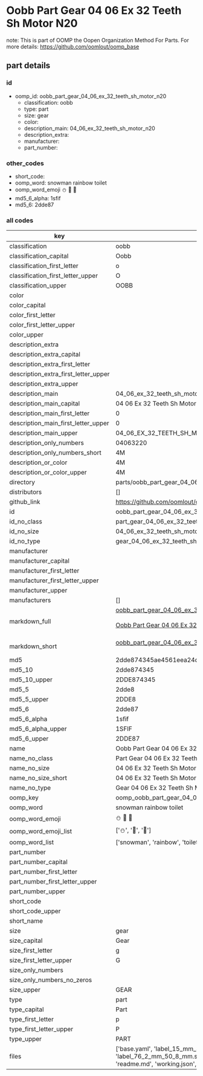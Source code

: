 # Oobb Part Gear 04 06 Ex 32 Teeth Sh Motor N20  

note: This is part of OOMP the Oopen Organization Method For Parts. For more details: https://github.com/oomlout/oomp_base

##  part details





### id
* oomp_id: oobb_part_gear_04_06_ex_32_teeth_sh_motor_n20
  * classification: oobb
  * type: part
  * size: gear
  * color: 
  * description_main: 04_06_ex_32_teeth_sh_motor_n20
  * description_extra: 
  * manufacturer: 
  * part_number: 

### other_codes
* short_code: 
* oomp_word: snowman rainbow toilet
* oomp_word_emoji :snowman: :rainbow: :toilet:
* md5_6_alpha: 1sfif
* md5_6: 2dde87

### all codes 
| key | value |  
| --- | --- |  
| classification | oobb |  
| classification_capital | Oobb |  
| classification_first_letter | o |  
| classification_first_letter_upper | O |  
| classification_upper | OOBB |  
| color |  |  
| color_capital |  |  
| color_first_letter |  |  
| color_first_letter_upper |  |  
| color_upper |  |  
| description_extra |  |  
| description_extra_capital |  |  
| description_extra_first_letter |  |  
| description_extra_first_letter_upper |  |  
| description_extra_upper |  |  
| description_main | 04_06_ex_32_teeth_sh_motor_n20 |  
| description_main_capital | 04 06 Ex 32 Teeth Sh Motor N20 |  
| description_main_first_letter | 0 |  
| description_main_first_letter_upper | 0 |  
| description_main_upper | 04_06_EX_32_TEETH_SH_MOTOR_N20 |  
| description_only_numbers | 04063220 |  
| description_only_numbers_short | 4M |  
| description_or_color | 4M |  
| description_or_color_upper | 4M |  
| directory | parts/oobb_part_gear_04_06_ex_32_teeth_sh_motor_n20 |  
| distributors | [] |  
| github_link | https://github.com/oomlout/oomlout_oomp_part_src/tree/main/parts/oobb_part_gear_04_06_ex_32_teeth_sh_motor_n20/working |  
| id | oobb_part_gear_04_06_ex_32_teeth_sh_motor_n20 |  
| id_no_class | part_gear_04_06_ex_32_teeth_sh_motor_n20 |  
| id_no_size | 04_06_ex_32_teeth_sh_motor_n20 |  
| id_no_type | gear_04_06_ex_32_teeth_sh_motor_n20 |  
| manufacturer |  |  
| manufacturer_capital |  |  
| manufacturer_first_letter |  |  
| manufacturer_first_letter_upper |  |  
| manufacturer_upper |  |  
| manufacturers | [] |  
| markdown_full | [oobb_part_gear_04_06_ex_32_teeth_sh_motor_n20](https://github.com/oomlout/oomlout_oomp_part_src/tree/main/parts/oobb_part_gear_04_06_ex_32_teeth_sh_motor_n20/working)<br>[](https://github.com/oomlout/oomlout_oomp_part_src/tree/main/parts/oobb_part_gear_04_06_ex_32_teeth_sh_motor_n20/working)<br>[Oobb Part Gear 04 06 Ex 32 Teeth Sh Motor N20](https://github.com/oomlout/oomlout_oomp_part_src/tree/main/parts/oobb_part_gear_04_06_ex_32_teeth_sh_motor_n20/working)<br><br> |  
| markdown_short | [oobb_part_gear_04_06_ex_32_teeth_sh_motor_n20](https://github.com/oomlout/oomlout_oomp_part_src/tree/main/parts/oobb_part_gear_04_06_ex_32_teeth_sh_motor_n20/working)<br><br> |  
| md5 | 2dde874345ae4561eea24d7f1e5f1f67 |  
| md5_10 | 2dde874345 |  
| md5_10_upper | 2DDE874345 |  
| md5_5 | 2dde8 |  
| md5_5_upper | 2DDE8 |  
| md5_6 | 2dde87 |  
| md5_6_alpha | 1sfif |  
| md5_6_alpha_upper | 1SFIF |  
| md5_6_upper | 2DDE87 |  
| name | Oobb Part Gear 04 06 Ex 32 Teeth Sh Motor N20 |  
| name_no_class | Part Gear 04 06 Ex 32 Teeth Sh Motor N20 |  
| name_no_size | 04 06 Ex 32 Teeth Sh Motor N20 |  
| name_no_size_short | 04 06 Ex 32 Teeth Sh Motor N20 |  
| name_no_type | Gear 04 06 Ex 32 Teeth Sh Motor N20 |  
| oomp_key | oomp_oobb_part_gear_04_06_ex_32_teeth_sh_motor_n20 |  
| oomp_word | snowman rainbow toilet |  
| oomp_word_emoji | :snowman: :rainbow: :toilet: |  
| oomp_word_emoji_list | [':snowman:', ':rainbow:', ':toilet:'] |  
| oomp_word_list | ['snowman', 'rainbow', 'toilet'] |  
| part_number |  |  
| part_number_capital |  |  
| part_number_first_letter |  |  
| part_number_first_letter_upper |  |  
| part_number_upper |  |  
| short_code |  |  
| short_code_upper |  |  
| short_name |  |  
| size | gear |  
| size_capital | Gear |  
| size_first_letter | g |  
| size_first_letter_upper | G |  
| size_only_numbers |  |  
| size_only_numbers_no_zeros |  |  
| size_upper | GEAR |  
| type | part |  
| type_capital | Part |  
| type_first_letter | p |  
| type_first_letter_upper | P |  
| type_upper | PART |  
| files | ['base.yaml', 'label_15_mm_30_mm.pdf', 'label_15_mm_30_mm.svg', 'label_76_2_mm_50_8_mm.pdf', 'label_76_2_mm_50_8_mm.svg', 'label_oomlout_76_2_mm_50_8_mm.pdf', 'label_oomlout_76_2_mm_50_8_mm.svg', 'readme.md', 'working.json', 'working.yaml'] |  
